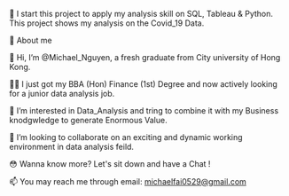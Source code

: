📝 I start this project to apply my analysis skill on SQL, Tableau & Python. This project shows my analysis on the Covid_19 Data.

🤔 About me

   👋 Hi, I’m @Michael_Nguyen, a fresh graduate from City university of Hong Kong.

   👨‍🎓 I just got my BBA (Hon) Finance (1st) Degree and now actively looking for a junior data analysis job.

   👀 I’m interested in Data_Analysis and tring to combine it with my Business knodgwledge to generate Enormous Value.

   💞️ I’m looking to collaborate on an exciting and dynamic working environment in data analysis feild.


😳 Wanna know more? Let's sit down and have a Chat !
 
  📫 You may reach me through email: michaelfai0529@gmail.com
